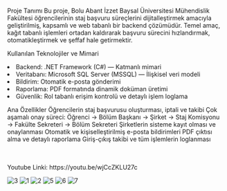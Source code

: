 Proje Tanımı
Bu proje, Bolu Abant İzzet Baysal Üniversitesi Mühendislik Fakültesi öğrencilerinin staj başvuru süreçlerini dijitalleştirmek amacıyla geliştirilmiş, kapsamlı ve web tabanlı bir backend çözümüdür.
Temel amaç, kağıt tabanlı işlemleri ortadan kaldırarak başvuru sürecini hızlandırmak, otomatikleştirmek ve şeffaf hale getirmektir.

Kullanılan Teknolojiler ve Mimari
<li>Backend: .NET Framework (C#) — Katmanlı mimari</li>
<li>Veritabanı: Microsoft SQL Server (MSSQL) — İlişkisel veri modeli</li>
<li>Bildirim: Otomatik e-posta gönderimi</li>
<li>Raporlama: PDF formatında dinamik doküman üretimi</li>
<li>Güvenlik: Rol tabanlı erişim kontrolü ve detaylı işlem loglama</li>

Ana Özellikler
Öğrencilerin staj başvurusu oluşturması, iptali ve takibi
Çok aşamalı onay süreci:
Öğrenci → Bölüm Başkanı → Şirket → Staj Komisyonu → Fakülte Sekreteri → Bölüm Sekreteri
Şirketlerin sisteme kayıt olması ve onaylanması
Otomatik ve kişiselleştirilmiş e-posta bildirimleri
PDF çıktısı alma ve detaylı raporlama
Giriş-çıkış takibi ve tüm işlemlerin loglanması

<br>
<br>
Youtube Linki: https://youtu.be/wjCcZKLU27c

![3](https://github.com/user-attachments/assets/8dba2a38-f0ff-48f1-879e-4909525b3e07)
![1](https://github.com/user-attachments/assets/8cea2e8e-e693-4bd8-b404-e861aef6d558)
![2](https://github.com/user-attachments/assets/d68e1f74-2bfd-44b2-b8ca-f54c4201cc68)
![5](https://github.com/user-attachments/assets/eb1301d5-dc26-41c1-8a6e-4f5e62ef99cf)
![6](https://github.com/user-attachments/assets/919341ec-8db4-49c5-a6be-f1de90478a65)
![7](https://github.com/user-attachments/assets/869bf41c-a971-49f5-bac2-d850be915da1)

